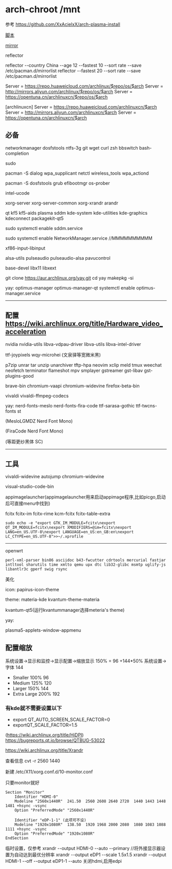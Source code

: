 # arch-chroot /mnt


参考
https://github.com/XxAcielxX/arch-plasma-install

[脚本](https://github.com/krushndayshmookh/krushn-arch)

[mirror](https://archlinux.org/mirrorlist/?country=CN&protocol=http&protocol=https&ip_version=4#china)

reflector

reflector --country China --age 12 --fastest 10 --sort rate --save /etc/pacman.d/mirrorlist
reflector --fastest 20 --sort rate --save /etc/pacman.d/mirrorlist

Server = https://repo.huaweicloud.com/archlinux/$repo/os/$arch
Server = http://mirrors.aliyun.com/archlinux/$repo/os/$arch
Server = https://opentuna.cn/archlinuxcn/$repo/os/$arch

[archlinuxcn]
Server = https://repo.huaweicloud.com/archlinuxcn/$arch
Server = http://mirrors.aliyun.com/archlinuxcn/$arch
Server = https://opentuna.cn/archlinuxcn/$arch
## 必备
networkmanager dosfstools ntfs-3g git wget curl zsh bbswitch bash-completion

sudo

pacman -S dialog wpa_supplicant netctl wireless_tools wpa_actiond

pacman -S dosfstools grub efibootmgr os-prober

intel-ucode

xorg-server xorg-server-common xorg-xrandr arandr

qt kf5 kf5-aids plasma sddm kde-system kde-utilities kde-graphics kdeconnect packagekit-qt5

sudo systemctl enable sddm.service 

sudo systemctl enable NetworkManager.service //MMMMMMMMMM

xf86-input-libinput

alsa-utils pulseaudio pulseaudio-alsa pavucontrol

base-devel libx11 libxext

git clone https://aur.archlinux.org/yay.git
cd yay
makepkg -si

yay:
optimus-manager optimus-manager-qt
systemctl enable optimus-manager.service

------------------------
## 配置 https://wiki.archlinux.org/title/Hardware_video_acceleration 
nvidia nvidia-utils libva-vdpau-driver libva-utils libva-intel-driver

ttf-joypixels wqy-microhei
(<string>文泉驿等宽微米黑</string>)

p7zip unrar tar unzip unarchiver tftp-hpa neovim xclip meld tmux weechat neofetch terminator flameshot mpv smplayer gstreamer gst-libav gst-plugins-good

brave-bin chromium-vaapi chromium-widevine firefox-beta-bin

vivaldi vivaldi-ffmpeg-codecs

yay:
nerd-fonts-meslo nerd-fonts-fira-code ttf-sarasa-gothic ttf-twcns-fonts st

(<string>MesloLGMDZ Nerd Font Mono</string>)

(<string>FiraCode Nerd Font Mono</string>)

(<string>等距更纱黑体 SC</string>)

---

## 工具

vivaldi-widevine autojump chromium-widevine

visual-studio-code-bin

appimagelauncher(appimagelauncher用来启动appimage程序,比如picgo,启动后可直接menu中找到)

fcitx fcitx-im fcitx-rime kcm-fcitx fcitx-table-extra

```
sudo echo -e "export GTK_IM_MODULE=fcitx\nexport QT_IM_MODULE=fcitx\nexport XMODIFIERS=@im=fcitx\nexport LANG=en_US.UTF-8\nexport LANGUAGE=en_US:en_GB:en\nexport LC_CTYPE=en_US.UTF-8">>~/.xprofile
```

---

openwrt
```
perl-xml-parser bin86 asciidoc b43-fwcutter cdrtools mercurial fastjar intltool sharutils time xmlto qemu upx dtc lib32-glibc msmtp uglify-js libantlr3c gperf swig rsync
```

美化

icon: papirus-icon-theme

theme: materia-kde kvantum-theme-materia

kvantum-qt5(运行kvantummanager选择meteria's theme)

yay:

plasma5-applets-window-appmenu

## 配置缩放

系统设置→显示和监控→显示配置→缩放显示 150% = 96 +144*50%
系统设置→字体 144

- Smaller	100%	96
- Medium	125%	120
- Larger	150%	144
- Extra Large	200%	192

### 有kde就不需要设置以下
  - export QT_AUTO_SCREEN_SCALE_FACTOR=0
  - exportQT_SCALE_FACTOR=1.5 

(https://wiki.archlinux.org/title/HiDPI)
https://bugreports.qt.io/browse/QTBUG-53022


https://wiki.archlinux.org/title/Xrandr

查看信息
cvt -r 2560 1440

新建
/etc/X11/xorg.conf.d/10-monitor.conf

只要monitor就好

```
Section "Monitor"
    Identifier "HDMI-0"
    Modeline "2560x1440R"  241.50  2560 2608 2640 2720  1440 1443 1448 1481 +hsync -vsync
    Option "PreferredMode" "2560x1440R"
   
    Identifier "eDP-1-1" (此项可不设)
    Modeline "1920x1080R"  138.50  1920 1968 2000 2080  1080 1083 1088 1111 +hsync -vsync  
    Option "PreferredMode" "1920x1080R"
EndSection

```

临时设置，仅参考
xrandr --output HDMI-0 --auto --primary //将外接显示器设置为自动达到最优分辨率
xrandr --output eDP1 --scale 1.5x1.5
xrandr --output HDMI-1 --off --output eDP1-1 --auto 关闭hdmi,启用edpi
